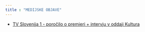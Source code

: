 ```yaml
---
title : "MEDIJSKE OBJAVE"
---
```


* <a href="https://365.rtvslo.si/arhiv/kultura/175022056" target="_blank"> TV Slovenija 1 - poročilo o premieri + intervju v oddaji Kultura </a>
